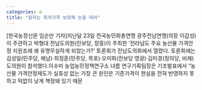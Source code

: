 ```yaml
---
categories: e
title: "잠자는 최저가격 보장제 눈을 떠라"
---
```

[한국농정신문 임순만 기자]지난달 23일 전국농민회총연맹 광주전남연맹(의장 이갑성)이 주관하고 박형대 전남도의원(진보당, 장흥)이 주최한 ‘전라남도 주요 농산물 가격안정 지원조례 왜 유명무실하게 되었는가?’ 토론회가 전남도의회에서 열렸다. 토론회에는 김성일(민주당, 해남)·최정훈(민주당, 목포)·오미화(진보당 영광)·김미경(정의당, 비례) 도의원이 참석했다.이수미 농업농민정책연구소 녀름 연구기획팀장은 기조발표에서 “농산물 가격안정제도가 실효성 없는 가장 큰 원인은 기준가격이 현실을 전혀 반영하지 못하고 턱없이 낮게 책정돼 있기 때문